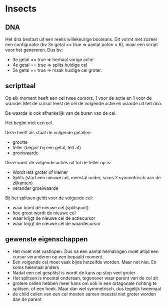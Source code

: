 # Insects

## DNA

Het dna bestaat uit een reeks willekeurige booleans.
Dit vormt niet zozeer een configuratie (bv 3e getal == true => aantal poten = 6), maar een script voor het genereren.
Dus bv: 
* 3e getal == true => herhaal vorige actie
* 4e getal == true => splits huidige cel
* 5e getal == true => maak huidige cel groter.

## scripttaal

Op elk moment heeft een cel twee cursors, 1 voor de actie en 1 voor de waarde.
Met de cursor leest de cel de volgende actie en waarde uit het dna.

De waarde is ook afhankelijk van de buren van de cel.

Het begint met een cel. 

Deze heeft als staat de volgende getallen:
* grootte
* teller (begint bij een getal, telt af)
* groeiwaarde

Deze voert de volgende acties uit tot de teller op is:

* Wordt iets groter of kleiner
* Splits (start een nieuwe cel, meestal onder, soms 2 symmetrisch aan de zijkanten)
* verander groeiwaarde

Bij het splitsen geldt voor de volgende cel:
- waar komt de nieuwe cel (splitspunt)
- hoe groot wordt de nieuwe cel
- waar krijgt de nieuwe cel de actiecursor
- waar krijgt de nieuwe cel de waardecursor

## gewenste eigenschappen

* Het moet niet vastlopen. Dus na een aantal herhalingen moet altijd een cursor veranderen op een bepaald moment.
* Een volgende cel moet vaak bijna hetzelfde worden. Maar net niet. En soms helemaal anders
* Nadat een cel gesplitst is wordt de kans op stop veel groter
* Het splitsen is meestal onderaan, tegenover waar parent van de cel zit
* grotere cellen hebben meer kans om ook in een ortagonale richting te splitsen. of een hoek. Maar dan wel symmetrisch, dus tegelijk tweemaal
* de child cellen van een cel moeten samen meestal niet groter worden dan de parent
